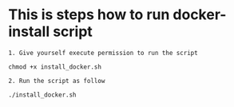 # This is steps how to run docker-install script

```
1. Give yourself execute permission to run the script

chmod +x install_docker.sh

2. Run the script as follow

./install_docker.sh

```